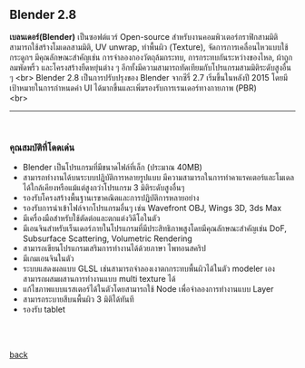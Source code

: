 ## Blender 2.8

**เบลนเดอร์(Blender)** เป็นซอฟต์แวร์ Open-source สำหรับงานคอมพิวเตอร์กราฟิกสามมิติ สามารถใช้สร้างโมเดลสามมิติ, UV unwrap,  ทำพื้นผิว (Texture),
จัดการการเคลื่อนไหวแบบใช้กระดูกฯ มีคุณลักษณะสำคัญเช่น การจำลองกองวัตถุล้มกระทบ, การกระทบกันระหว่างของไหล,  ผ้าถูกลมพัดพริ้ว และโครงสร้างยืดหยุ่นต่าง ๆ 
อีกทั้งมีความสามารถทัดเทียมกับโปรแกรมสามมิติระดับสูงอื่น ๆ
<br\>
Blender 2.8 เป็นการปรับปรุงของ Blender จากซีรี่ 2.7 เริ่มขึ้นในหลังปี 2015 โดยมีเป้าหมายในการกำหนดค่า UI ได้มากขึ้นและเพิ่มรองรับการเรนเดอร์ทางกายภาพ (PBR)  
<br\>

---------

<br>

### คุณสมบัติที่โดดเด่น 

- Blender เป็นโปรแกรมที่มีขนาดไฟล์ที่เล็ก (ประมาณ 40MB)
- สามารถทำงานได้บนระบบปฏิบัติการหลายรูปแบบ มีความสามารถในการทำคาแรคเตอร์และโมเดล ได้ใกล้เคียงหรือแม้แต่สูงกว่าโปรแกรม 3 มิติระดับสูงอื่นๆ
- รองรับโครงสร้างพื้นฐานเรขาคณิตและการปฏิบัติการหลายอย่าง 
- รองรับการนำเข้าไฟล์จากโปรแกรมอื่นๆ เช่น Wavefront OBJ, Wings 3D, 3ds Max
- มีเครื่องมือสำหรับใช้ตัดต่อและตกแต่งวิดีโอในตัว
- มีเอนจินสำหรับเร็นเดอร์ภายในโปรแกรมที่มีประสิทธิภาพสูงโดยมีคุณลักษณะสำคัญเช่น DoF, Subsurface Scattering, Volumetric Rendering 
- สามารถเขียนโปรแกรมเสริมการทำงานได้ด้วยภาษา ไพทอนสคริป
- มีเกมเอนจินในตัว
- ระบบแสดงผลแบบ GLSL เช่นสามารถจำลองเงาตกกระทบพื้นผิวได้ในตัว modeler เอง สามารถผสมผสานการทำงานแบบ multi texture ได้
- แก้ไขภาพแบบแรสเตอร์ได้ในตัวโดยสามารถใช้ Node เพื่อจำลองการทำงานแบบ Layer
- สามารถระบายสีบนพื้นผิว 3 มิติได้ทันที
- รองรับ tablet

<br>
<br>

[back](/CN409)
